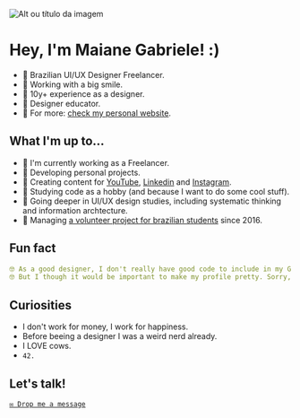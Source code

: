 ![Alt ou título da imagem](https://quackredacao.com.br/maiane-files/maiane-github-cover.png)

# Hey, I'm Maiane Gabriele! :)

- 🌠 Brazilian UI/UX Designer Freelancer.
- 🌠 Working with a big smile.
- 🌠 10y+ experience as a designer. 
- 🌠 Designer educator.
- 🌠 For more: [check my personal website](https://sheisacreative.com/).


## What I'm up to...

- 🌠 I'm currently working as a Freelancer.
- 🌠 Developing personal projects.
- 🌠 Creating content for [YouTube](https://youtube.com/c/sheisacreative), [Linkedin](https://www.linkedin.com/in/sheisacreative/) and [Instagram](https://www.instagram.com/sheisacreative/).
- 🌠 Studying code as a hobby (and because I want to do some cool stuff).
- 🌠 Going deeper in UI/UX design studies, including systematic thinking and information archtecture.
- 🌠 Managing [a volunteer project for brazilian students](https://quackredacao.com.br/) since 2016.

## Fun fact
```yaml
🤓 As a good designer, I don't really have good code to include in my GitHub.
🤓 But I though it would be important to make my profile pretty. Sorry, people.
```

## Curiosities

- I don't work for money, I work for happiness.
- Before beeing a designer I was a weird nerd already.
- I LOVE cows.
- `42.`

## Let's talk!

[`✉️ Drop me a message`](https://sheisacreative.com/contact/)
